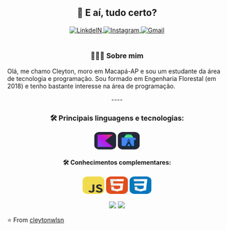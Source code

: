 <h2 align="center">👋 E aí, tudo certo?</h2>
<div align="center">
<a target="_blank" href="https://www.linkedin.com/in/cleytonwlsn/">
  <img align="center" alt="LinkdeIN" src="https://img.shields.io/badge/linkedin-%230077B5.svg?&style=for-the-badge&logo=linkedin&logoColor=black" />
</a>
<a target="_blank" href="https://www.instagram.com/cleytonwlsn/">
  <img align="center" alt="Instagram" src="https://img.shields.io/badge/instagram-%23E4405F.svg?&style=for-the-badge&logo=instagram&logoColor=black" />
</a>
<a target="_blank" href="mailto:cleytonwilsonlima@gmail.com">
  <img align="center" alt="Gmail" src="https://img.shields.io/badge/gmail-D14836?&style=for-the-badge&logo=gmail&logoColor=black" />
</a>
</div>
<br>

<h3 align="center"> 👨🏻‍💻 Sobre mim </h3>
<p>Olá, me chamo Cleyton, moro em Macapá-AP e sou um estudante da área de tecnologia e programação. Sou formado em Engenharia Florestal (em 2018) e tenho bastante interesse na área de programação.</p>
<p align="center">----</p>
<h3 align="center"> 🛠 Principais linguagens e tecnologias: </h3>
<div align="center" style="display: inline_block">
  <img  align="center" alt="Cley-kotlin" height="40" width="50" src="https://github.com/tandpfun/skill-icons/blob/main/icons/Kotlin-Dark.svg">
  <img  align="center" alt="Cley-android" height="40" width="50" src="https://github.com/tandpfun/skill-icons/blob/main/icons/AndroidStudio-Dark.svg">
 </div>
<h4 align="center"> 🛠 Conhecimentos complementares: </h4>
<div align="center" style="display: inline_block">
  <img align="center" alt="Cley-js" height="40" width="50" src="https://github.com/tandpfun/skill-icons/blob/main/icons/JavaScript.svg">
  <img align="center" alt="Cley-html" height="40" width="50" src="https://github.com/tandpfun/skill-icons/blob/main/icons/HTML.svg">
  <img align="center" alt="Cley-css" height="40" width="50" src="https://github.com/tandpfun/skill-icons/blob/main/icons/CSS.svg">
 </div>
<br>
<div align="center">
  <img
     height="150rem"
     src='https://github-readme-stats.vercel.app/api?username=cleytonwlsn&show_icons=true&count_private=true&include_all_commits=true&theme=github_dark'
  />
  <img
     height="150rem"
     src='https://github-readme-stats.vercel.app/api/top-langs/?username=cleytonwlsn&layout=compact&langs_count=16&theme=github_dark'
   />
</div>


⭐️ From <a href="https://github.com/cleytonwlsn">cleytonwlsn</a>
